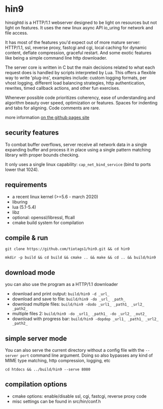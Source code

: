 hin9
====

hinsightd is a HTTP/1.1 webserver designed to be light on resources but not light on features. It uses the new linux async API io\_uring for network and file access.

It has most of the features you'd expect out of more mature server: HTTP/1.1, ssl, reverse proxy, fastcgi and cgi, local caching for dynamic content, deflate compression, graceful restart. And some exotic features like being a simple command line http downloader.

The server core is written in C but the main decisions related to what each request does is handled by scripts interpreted by Lua. This offers a flexible way to write 'plug-ins', examples include: custom logging formats, per vhost logging, different load balancing strategies, http authentication, rewrites, timed callback actions, and other fun exercises.

Whenever possible code prioritizes coherency, ease of understanding and algorithm beauty over speed, optimization or features. Spaces for indenting and tabs for aligning. Code comments are rare.

more information [on the github pages site](https://tiotags.gitlab.io/hinsightd)

security features
-----------------

To combat buffer overflows, server receive all network data in a single expanding buffer and process it in place using a single pattern matching library with proper bounds checking.

It only uses a single linux capability: `cap_net_bind_service` (bind to ports lower that 1024).

requirements
------------

* a recent linux kernel (>=5.6 - march 2020)
* liburing
* lua (5.1-5.4)
* libz
* optional: openssl/libressl, ffcall
* cmake build system for compilation


compile & run
-------------

`git clone https://github.com/tiotags1/hin9.git && cd hin9`

`mkdir -p build && cd build && cmake .. && make && cd .. && build/hin9`

download mode
-------------

you can also use the program as a HTTP/1.1 downloader
* download and print output: `build/hin9 -d _url_`
* download and save to file: `build/hin9 -do _url_ _path_`
* download multiple files: `build/hin9 -dodo _url1_ _path1_ _url2_ _path2_`
* multiple files 2: `build/hin9 -do _url1_ _path1_ -do _url2_ _out2_`
* download with progress bar: `build/hin9 -dopdop _url1_ _path1_ _url2_ _path2_`

simple server mode
------------------

You can also serve the current directory without a config file with the `--server port` command line argument. Doing so also bypasses any kind of MIME type matching, http compression, logging, etc

`cd htdocs && ../build/hin9 --serve 8080`

compilation options
-------------------

* cmake options: enable/disable ssl, cgi, fastcgi, reverse proxy code
* misc settings can be found in src/hin/conf.h



